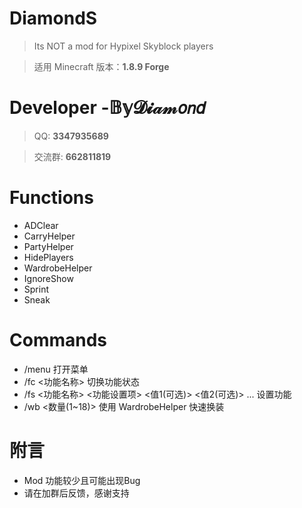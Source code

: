# DiamondS
> Its NOT a mod for Hypixel Skyblock players

> 适用 Minecraft 版本：**1.8.9 Forge**
# Developer -𝔹𝕪𝓓𝓲𝒶𝓂𝘰𝘯𝘥
> QQ: **3347935689**

> 交流群: **662811819**

# Functions
- ADClear
- CarryHelper
- PartyHelper
- HidePlayers
- WardrobeHelper
- IgnoreShow
- Sprint
- Sneak

# Commands
- /menu 打开菜单
- /fc <功能名称> 切换功能状态
- /fs <功能名称> <功能设置项> <值1(可选)> <值2(可选)> ... 设置功能
- /wb <数量(1~18)> 使用 WardrobeHelper 快速换装

# 附言
- Mod 功能较少且可能出现Bug
- 请在加群后反馈，感谢支持

